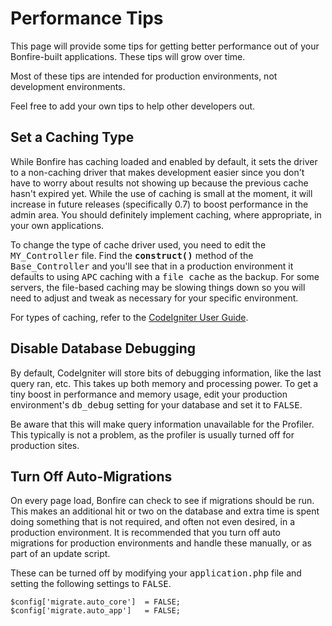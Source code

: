 # Performance Tips

This page will provide some tips for getting better performance out of your Bonfire-built applications. These tips will grow over time.

Most of these tips are intended for production environments, not development environments.

Feel free to add your own tips to help other developers out.

## Set a Caching Type

While Bonfire has caching loaded and enabled by default, it sets the driver to a non-caching driver that makes development easier since you don't have to worry about results not showing up because the previous cache hasn't expired yet. While the use of caching is small at the moment, it will increase in future releases (specifically 0.7) to boost performance in the admin area. You should definitely implement caching, where appropriate, in your own applications.

To change the type of cache driver used, you need to edit the <tt>MY_Controller</tt> file. Find the <tt>__construct()__</tt> method of the <tt>Base_Controller</tt> and you'll see that in a production environment it defaults to using <tt>APC</tt> caching with a <tt>file cache</tt> as the backup. For some servers, the file-based caching may be slowing things down so you will need to adjust and tweak as necessary for your specific environment.

For types of caching, refer to the [CodeIgniter User Guide](http://codeigniter.com/user_guide/libraries/caching.html).

## Disable Database Debugging

By default, CodeIgniter will store bits of debugging information, like the last query ran, etc. This takes up both memory and processing power. To get a tiny boost in performance and memory usage, edit your production environment's <tt>db_debug</tt> setting for your database and set it to <tt>FALSE</tt>.

Be aware that this will make query information unavailable for the Profiler. This typically is not a problem, as the profiler is usually turned off for production sites.

## Turn Off Auto-Migrations

On every page load, Bonfire can check to see if migrations should be run. This makes an additional hit or two on the database and extra time is spent doing something that is not required, and often not even desired, in a production environment. It is recommended that you turn off auto migrations for production environments and handle these manually, or as part of an update script.

These can be turned off by modifying your <tt>application.php</tt> file and setting the following settings to <tt>FALSE</tt>.


    $config['migrate.auto_core']  = FALSE;
    $config['migrate.auto_app']   = FALSE;

